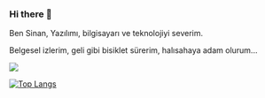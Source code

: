 ### Hi there 👋
Ben Sinan,
Yazılımı, bilgisayarı ve teknolojiyi severim.

Belgesel izlerim, geli gibi bisiklet sürerim, halısahaya adam olurum...



<img src="https://github-readme-stats.vercel.app/api?username=sinanroot&&show_icons=true&title_color=ffffff&icon_color=bb2acf&text_color=daf7dc&bg_color=151515">

[![Top Langs](https://github-readme-stats.vercel.app/api/top-langs/?username=sinanroot&layout=compact)](https://github.com/anuraghazra/github-readme-stats)

<!--
**sinanroot/sinanroot** is a ✨ _special_ ✨ repository because its `README.md` (this file) appears on your GitHub profile.

Here are some ideas to get you started:

- 🔭 I’m currently working on ...
- 🌱 I’m currently learning ...
- 👯 I’m looking to collaborate on ...
- 🤔 I’m looking for help with ...
- 💬 Ask me about ...
- 📫 How to reach me: ...
- 😄 Pronouns: ...
- ⚡ Fun fact: ...
-->
